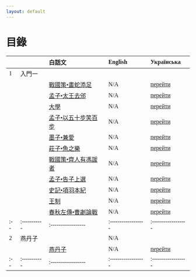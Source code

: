 ```yaml
---
layout: default
---
```

<head>
  <!-- ... -->
  <link rel="stylesheet" type="text/css" href="https://fonts.googleapis.com/earlyaccess/cwtexkai.css">
  <style>
    body {
     font-family: "cwTeXKai", serif;
    }
    p.big {
      line-height: 3;
      font-size: x-large;
    }
    p {
      font-size: 1.5em;
    }
    </style>
</head>

# 目錄

|   |           | 白話文                                           | English   | Українська  |
|:--|:----------|:------------------|:------------------|:------------------|
| 1 | 入門一    |                                                  |            |             |
|   |          | [戰國策•畫蛇添足](./pages/白話文/入門/畫蛇添足.html) | N/A                | [перейти](./pages/українська/вступ/7.html)|
|   |          | [孟子•太王去邠](./pages/白話文/入門/太王去邠.html) | N/A                | [перейти](./pages/українська/вступ/8.html)|
|   |          | [大學](./pages/白話文/入門/大學.html) | N/A                | [перейти](./pages/українська/вступ/9.html)|
|   |          | [孟子•以五十步笑百步](./docs/pages/白話文/入門/以五十步笑百步.html) | N/A                | [перейти](./docs/pages/українська/вступ/10.html)|
|   |          | [墨子•兼愛](./pages/白話文/入門/兼愛.html) | N/A                | [перейти](./pages/українська/вступ/11.html)|
|   |          | [莊子•魚之樂](./pages/白話文/入門/魚之樂.html) | N/A                | [перейти](./pages/українська/вступ/12.html)|
|   |          | [戰國策•齊人有馮諼者](./pages/白話文/入門/馮諼客孟嘗君.html)  | N/A                                     | [перейти](./pages/українська/вступ/馮諼客孟嘗君ukr.html)|
|   |          | [孟子•告子上選](./pages/白話文/入門/告子上選.html)  | N/A                                     | [перейти](./pages/українська/вступ/告子上選ukr.html)|
|   |          | [史記•項羽本紀](./pages/白話文/入門/項羽本紀.html)  | N/A                                     | [перейти](./pages/українська/вступ/項羽本紀ukr.html)|
|   |          | [王制](./pages/白話文/入門/王制.html)  | N/A                                     | [перейти](./pages/українська/вступ/王制ukr.html)|
|   |          | [春秋左傳•曹劌論戰](./pages/白話文/入門/曹劌論戰.html)  | N/A                                     | [перейти](./pages/українська/вступ/曹劌論戰ukr.html)|
|:--|:-----------|:------------------|:------------------|:------------------|
| 2 | 燕丹子    |                                                  | N/A                |                                       |
|   |          | [燕丹子](./pages/白話文/燕丹子.html)  | N/A                                     | [перейти](./pages/українська/燕丹子ukr.html)|
|:--|:-----------|:------------------|:------------------|:------------------|
